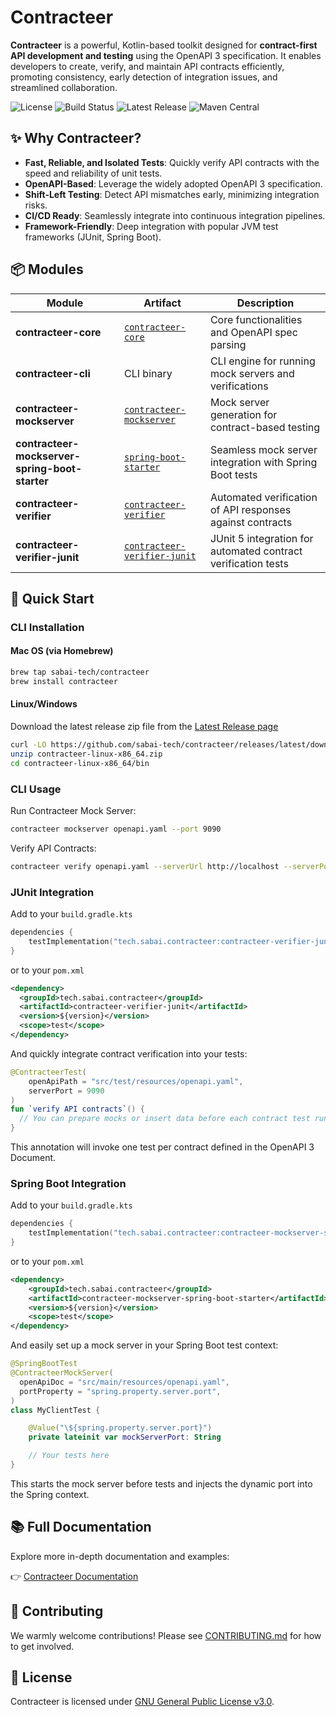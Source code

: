 # Contracteer

**Contracteer** is a powerful, Kotlin-based toolkit designed for **contract-first API development and testing** using the OpenAPI 3 specification. 
It enables developers to create, verify, and maintain API contracts efficiently, promoting consistency, early detection of integration issues, and streamlined collaboration.

![License](https://img.shields.io/github/license/sabai-tech/contracteer)
![Build Status](https://img.shields.io/github/actions/workflow/status/sabai-tech/contracteer/release.yml?branch=main)
![Latest Release](https://img.shields.io/github/v/release/sabai-tech/contracteer)
![Maven Central](https://img.shields.io/maven-central/v/tech.sabai.contracteer/contracteer-core?label=Maven%20Central)

## ✨ Why Contracteer?

- **Fast, Reliable, and Isolated Tests**: Quickly verify API contracts with the speed and reliability of unit tests.
- **OpenAPI-Based**: Leverage the widely adopted OpenAPI 3 specification.
- **Shift-Left Testing**: Detect API mismatches early, minimizing integration risks.
- **CI/CD Ready**: Seamlessly integrate into continuous integration pipelines.
- **Framework-Friendly**: Deep integration with popular JVM test frameworks (JUnit, Spring Boot).

## 📦 Modules

| Module | Artifact | Description |
|--------|----------|-------------|
| **contracteer-core** | [`contracteer-core`](https://search.maven.org/search?q=g:tech.sabai.contracteer%20a:contracteer-core) | Core functionalities and OpenAPI spec parsing |
| **contracteer-cli** | CLI binary | CLI engine for running mock servers and verifications |
| **contracteer-mockserver** | [`contracteer-mockserver`](https://search.maven.org/search?q=g:tech.sabai.contracteer%20a:contracteer-mockserver) | Mock server generation for contract-based testing |
| **contracteer-mockserver-spring-boot-starter** | [`spring-boot-starter`](https://search.maven.org/search?q=g:tech.sabai.contracteer%20a:contracteer-mockserver-spring-boot-starter) | Seamless mock server integration with Spring Boot tests |
| **contracteer-verifier** | [`contracteer-verifier`](https://search.maven.org/search?q=g:tech.sabai.contracteer%20a:contracteer-verifier) | Automated verification of API responses against contracts |
| **contracteer-verifier-junit** | [`contracteer-verifier-junit`](https://search.maven.org/search?q=g:tech.sabai.contracteer%20a:contracteer-verifier-junit) | JUnit 5 integration for automated contract verification tests |

## 🚀 Quick Start

### CLI Installation

#### Mac OS (via Homebrew)
```bash
brew tap sabai-tech/contracteer
brew install contracteer
```
#### Linux/Windows
Download the latest release zip file from the [Latest Release page](https://github.com/sabai-tech/contracteer/releases/latest)
```bash
curl -LO https://github.com/sabai-tech/contracteer/releases/latest/download/contracteer-linux-x86_64.zip
unzip contracteer-linux-x86_64.zip
cd contracteer-linux-x86_64/bin
```
### CLI Usage
Run Contracteer Mock Server:

```bash
contracteer mockserver openapi.yaml --port 9090
```

Verify API Contracts:

```bash
contracteer verify openapi.yaml --serverUrl http://localhost --serverPort 8080
```

### JUnit Integration

Add to your `build.gradle.kts`
```kotlin
dependencies {
    testImplementation("tech.sabai.contracteer:contracteer-verifier-junit:<version>")
}
```
or to your `pom.xml`
```xml
<dependency>
  <groupId>tech.sabai.contracteer</groupId>
  <artifactId>contracteer-verifier-junit</artifactId>
  <version>${version}</version>
  <scope>test</scope>
</dependency>
```

And quickly integrate contract verification into your tests:

```kotlin
@ContracteerTest(
    openApiPath = "src/test/resources/openapi.yaml",
    serverPort = 9090
)
fun `verify API contracts`() {
  // You can prepare mocks or insert data before each contract test run.
}
```
This annotation will invoke one test per contract defined in the OpenAPI 3 Document.

### Spring Boot Integration

Add to your `build.gradle.kts`
```kotlin
dependencies {
    testImplementation("tech.sabai.contracteer:contracteer-mockserver-spring-boot-starter:<version>")
}
```
or to your `pom.xml`
```xml
<dependency>
    <groupId>tech.sabai.contracteer</groupId>
    <artifactId>contracteer-mockserver-spring-boot-starter</artifactId>
    <version>${version}</version>
    <scope>test</scope>
</dependency>

```

And easily set up a mock server in your Spring Boot test context:

```kotlin
@SpringBootTest
@ContracteerMockServer(
  openApiDoc = "src/main/resources/openapi.yaml",
  portProperty = "spring.property.server.port",
)
class MyClientTest {

    @Value("\${spring.property.server.port}")
    private lateinit var mockServerPort: String

    // Your tests here
}
```
This starts the mock server before tests and injects the dynamic port into the Spring context.

## 📚 Full Documentation

Explore more in-depth documentation and examples:

👉 [Contracteer Documentation](https://sabai-tech.github.io/contracteer)

## 🤝 Contributing

We warmly welcome contributions! Please see [CONTRIBUTING.md](CONTRIBUTING.md) for how to get involved.

## 📝 License

Contracteer is licensed under [GNU General Public License v3.0](LICENSE).
